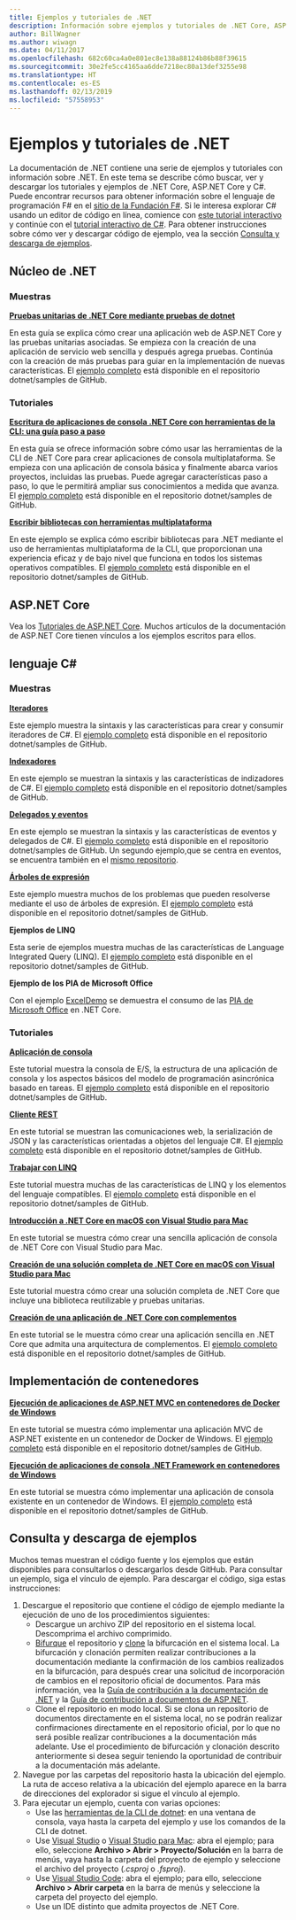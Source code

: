 ```yaml
---
title: Ejemplos y tutoriales de .NET
description: Información sobre ejemplos y tutoriales de .NET Core, ASP.NET Core y el lenguaje C# que lo ayuda a conocer más sobre .NET.
author: BillWagner
ms.author: wiwagn
ms.date: 04/11/2017
ms.openlocfilehash: 682c60ca4a0e801ec8e138a88124b86b88f39615
ms.sourcegitcommit: 30e2fe5cc4165aa6dde7218ec80a13def3255e98
ms.translationtype: HT
ms.contentlocale: es-ES
ms.lasthandoff: 02/13/2019
ms.locfileid: "57558953"
---
```

# <a name="net-samples-and-tutorials"></a>Ejemplos y tutoriales de .NET

La documentación de .NET contiene una serie de ejemplos y tutoriales con información sobre .NET. En este tema se describe cómo buscar, ver y descargar los tutoriales y ejemplos de .NET Core, ASP.NET Core y C#. Puede encontrar recursos para obtener información sobre el lenguaje de programación F# en el [sitio de la Fundación F#](https://fsharp.org/learn.html). Si le interesa explorar C# usando un editor de código en línea, comience con [este tutorial interactivo](https://www.microsoft.com/net/learn/in-browser-tutorial/1) y continúe con el [tutorial interactivo de C#](../csharp/tutorials/intro-to-csharp/index.md). Para obtener instrucciones sobre cómo ver y descargar código de ejemplo, vea la sección [Consulta y descarga de ejemplos](#viewing-and-downloading-samples).

## <a name="net-core"></a>Núcleo de .NET

### <a name="samples"></a>Muestras

**[Pruebas unitarias de .NET Core mediante pruebas de dotnet](../core/testing/unit-testing-with-dotnet-test.md)**

En esta guía se explica cómo crear una aplicación web de ASP.NET Core y las pruebas unitarias asociadas. Se empieza con la creación de una aplicación de servicio web sencilla y después agrega pruebas. Continúa con la creación de más pruebas para guiar en la implementación de nuevas características. El [ejemplo completo](https://github.com/dotnet/samples/tree/master/core/getting-started/unit-testing-using-dotnet-test) está disponible en el repositorio dotnet/samples de GitHub.

### <a name="tutorials"></a>Tutoriales

**[Escritura de aplicaciones de consola .NET Core con herramientas de la CLI: una guía paso a paso](../core/tutorials/using-with-xplat-cli.md)**

En esta guía se ofrece información sobre cómo usar las herramientas de la CLI de .NET Core para crear aplicaciones de consola multiplataforma. Se empieza con una aplicación de consola básica y finalmente abarca varios proyectos, incluidas las pruebas. Puede agregar características paso a paso, lo que le permitirá ampliar sus conocimientos a medida que avanza. El [ejemplo completo](https://github.com/dotnet/samples/tree/master/core/console-apps) está disponible en el repositorio dotnet/samples de GitHub.

**[Escribir bibliotecas con herramientas multiplataforma](../core/tutorials/libraries.md)**

En este ejemplo se explica cómo escribir bibliotecas para .NET mediante el uso de herramientas multiplataforma de la CLI, que proporcionan una experiencia eficaz y de bajo nivel que funciona en todos los sistemas operativos compatibles. El [ejemplo completo](https://github.com/dotnet/samples/tree/master/framework/libraries/frameworks-library) está disponible en el repositorio dotnet/samples de GitHub.

## <a name="aspnet-core"></a>ASP.NET Core

Vea los [Tutoriales de ASP.NET Core](/aspnet/core/tutorials/). Muchos artículos de la documentación de ASP.NET Core tienen vínculos a los ejemplos escritos para ellos.

## <a name="c-language"></a>lenguaje C#

### <a name="samples"></a>Muestras

**[Iteradores](../csharp/iterators.md)**

Este ejemplo muestra la sintaxis y las características para crear y consumir iteradores de C#. El [ejemplo completo](https://github.com/dotnet/samples/tree/master/csharp/iterators) está disponible en el repositorio dotnet/samples de GitHub.

**[Indexadores](../csharp/indexers.md)**

En este ejemplo se muestran la sintaxis y las características de indizadores de C#. El [ejemplo completo](https://github.com/dotnet/samples/tree/master/csharp/indexers) está disponible en el repositorio dotnet/samples de GitHub.

**[Delegados y eventos](../csharp/delegates-events.md)**

En este ejemplo se muestran la sintaxis y las características de eventos y delegados de C#. El [ejemplo completo](https://github.com/dotnet/samples/tree/master/csharp/delegates-and-events) está disponible en el repositorio dotnet/samples de GitHub. Un segundo ejemplo,que se centra en eventos, se encuentra también en el [mismo repositorio](https://github.com/dotnet/samples/tree/master/csharp/events).

**[Árboles de expresión](../csharp/expression-trees.md)**

Este ejemplo muestra muchos de los problemas que pueden resolverse mediante el uso de árboles de expresión. El [ejemplo completo](https://github.com/dotnet/samples/tree/master/csharp/expression-trees) está disponible en el repositorio dotnet/samples de GitHub.

**Ejemplos de LINQ**

Esta serie de ejemplos muestra muchas de las características de Language Integrated Query (LINQ). El [ejemplo completo](https://github.com/dotnet/samples/tree/master/core/linq/csharp) está disponible en el repositorio dotnet/samples de GitHub.

**Ejemplo de los PIA de Microsoft Office**

Con el ejemplo [ExcelDemo](https://github.com/dotnet/samples/tree/master/core/extensions/ExcelDemo) se demuestra el consumo de las [PIA de Microsoft Office](/visualstudio/vsto/office-primary-interop-assemblies) en .NET Core.

### <a name="tutorials"></a>Tutoriales

**[Aplicación de consola](../csharp/tutorials/console-teleprompter.md)**

Este tutorial muestra la consola de E/S, la estructura de una aplicación de consola y los aspectos básicos del modelo de programación asincrónica basado en tareas. El [ejemplo completo](https://github.com/dotnet/samples/tree/master/csharp/getting-started/console-teleprompter) está disponible en el repositorio dotnet/samples de GitHub.

**[Cliente REST](../csharp/tutorials/console-webapiclient.md)**

En este tutorial se muestran las comunicaciones web, la serialización de JSON y las características orientadas a objetos del lenguaje C#. El [ejemplo completo](https://github.com/dotnet/samples/tree/master/csharp/getting-started/console-webapiclient) está disponible en el repositorio dotnet/samples de GitHub.

**[Trabajar con LINQ](../csharp/tutorials/working-with-linq.md)**

Este tutorial muestra muchas de las características de LINQ y los elementos del lenguaje compatibles. El [ejemplo completo](https://github.com/dotnet/samples/tree/master/csharp/getting-started/console-linq) está disponible en el repositorio dotnet/samples de GitHub.

**[Introducción a .NET Core en macOS con Visual Studio para Mac ](../core/tutorials/using-on-mac-vs.md)**

En este tutorial se muestra cómo crear una sencilla aplicación de consola de .NET Core con Visual Studio para Mac.

**[Creación de una solución completa de .NET Core en macOS con Visual Studio para Mac](../core/tutorials/using-on-mac-vs-full-solution.md)**

Este tutorial muestra cómo crear una solución completa de .NET Core que incluye una biblioteca reutilizable y pruebas unitarias.

**[Creación de una aplicación de .NET Core con complementos](../core/tutorials/creating-app-with-plugin-support.md)**

En este tutorial se le muestra cómo crear una aplicación sencilla en .NET Core que admita una arquitectura de complementos. El [ejemplo completo](https://github.com/dotnet/samples/tree/master/core/extensions/AppWithPlugin) está disponible en el repositorio dotnet/samples de GitHub.

## <a name="deploying-to-containers"></a>Implementación de contenedores

**[Ejecución de aplicaciones de ASP.NET MVC en contenedores de Docker de Windows](../framework/docker/aspnetmvc.md)**

En este tutorial se muestra cómo implementar una aplicación MVC de ASP.NET existente en un contenedor de Docker de Windows. El [ejemplo completo](https://github.com/dotnet/samples/tree/master/framework/docker/MVCRandomAnswerGenerator) está disponible en el repositorio dotnet/samples de GitHub.

**[Ejecución de aplicaciones de consola .NET Framework en contenedores de Windows](../framework/docker/console.md)**

En este tutorial se muestra cómo implementar una aplicación de consola existente en un contenedor de Windows. El [ejemplo completo](https://github.com/dotnet/samples/tree/master/framework/docker/ConsoleRandomAnswerGenerator) está disponible en el repositorio dotnet/samples de GitHub.

## <a name="viewing-and-downloading-samples"></a>Consulta y descarga de ejemplos

Muchos temas muestran el código fuente y los ejemplos que están disponibles para consultarlos o descargarlos desde GitHub. Para consultar un ejemplo, siga el vínculo de ejemplo. Para descargar el código, siga estas instrucciones:

1. Descargue el repositorio que contiene el código de ejemplo mediante la ejecución de uno de los procedimientos siguientes:
   * Descargue un archivo ZIP del repositorio en el sistema local. Descomprima el archivo comprimido.
   * [Bifurque](https://help.github.com/articles/fork-a-repo/) el repositorio y [clone](https://help.github.com/articles/cloning-a-repository/) la bifurcación en el sistema local. La bifurcación y clonación permiten realizar contribuciones a la documentación mediante la confirmación de los cambios realizados en la bifurcación, para después crear una solicitud de incorporación de cambios en el repositorio oficial de documentos. Para más información, vea la [Guía de contribución a la documentación de .NET](https://github.com/dotnet/docs/blob/master/CONTRIBUTING.md) y la [Guía de contribución a documentos de ASP.NET](https://github.com/aspnet/Docs/blob/master/CONTRIBUTING.md).
   * Clone el repositorio en modo local. Si se clona un repositorio de documentos directamente en el sistema local, no se podrán realizar confirmaciones directamente en el repositorio oficial, por lo que no será posible realizar contribuciones a la documentación más adelante. Use el procedimiento de bifurcación y clonación descrito anteriormente si desea seguir teniendo la oportunidad de contribuir a la documentación más adelante.
1. Navegue por las carpetas del repositorio hasta la ubicación del ejemplo. La ruta de acceso relativa a la ubicación del ejemplo aparece en la barra de direcciones del explorador si sigue el vínculo al ejemplo.
1. Para ejecutar un ejemplo, cuenta con varias opciones:
   * Use las [herramientas de la CLI de dotnet](../core/tools/index.md): en una ventana de consola, vaya hasta la carpeta del ejemplo y use los comandos de la CLI de dotnet.
   * Use [Visual Studio](https://visualstudio.microsoft.com/) o [Visual Studio para Mac](https://visualstudio.microsoft.com/vs/visual-studio-mac/): abra el ejemplo; para ello, seleccione **Archivo > Abrir > Proyecto/Solución** en la barra de menús, vaya hasta la carpeta del proyecto de ejemplo y seleccione el archivo del proyecto (*.csproj* o *.fsproj*).
   * Use [Visual Studio Code](https://code.visualstudio.com/): abra el ejemplo; para ello, seleccione **Archivo > Abrir carpeta** en la barra de menús y seleccione la carpeta del proyecto del ejemplo.
   * Use un IDE distinto que admita proyectos de .NET Core.
